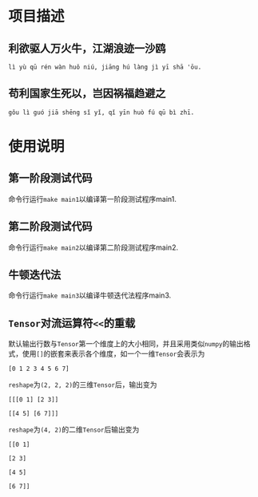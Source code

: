 # 项目描述

## 利欲驱人万火牛，江湖浪迹一沙鸥
`lì yù qū rén wàn huǒ niú, jiāng hú làng jì yī shā 'ōu.`

## 苟利国家生死以，岂因祸福趋避之
`gǒu lì guó jiā shēng sǐ yǐ, qǐ yīn huò fú qū bì zhī.`

# 使用说明

## 第一阶段测试代码
命令行运行`make main1`以编译第一阶段测试程序main1.

## 第二阶段测试代码
命令行运行`make main2`以编译第二阶段测试程序main2.

## 牛顿迭代法
命令行运行`make main3`以编译牛顿迭代法程序main3.

## `Tensor`对流运算符`<<`的重载
默认输出行数与`Tensor`第一个维度上的大小相同，并且采用类似`numpy`的输出格式，使用`[]`的嵌套来表示各个维度，如一个一维`Tensor`会表示为

`[0 1 2 3 4 5 6 7]`

`reshape`为`(2, 2, 2)`的三维`Tensor`后，输出变为

`[[[0 1] [2 3]]`

`[[4 5] [6 7]]]`

`reshape`为`(4, 2)`的二维`Tensor`后输出变为

`[[0 1]`

`[2 3]`

`[4 5]`

`[6 7]]`
